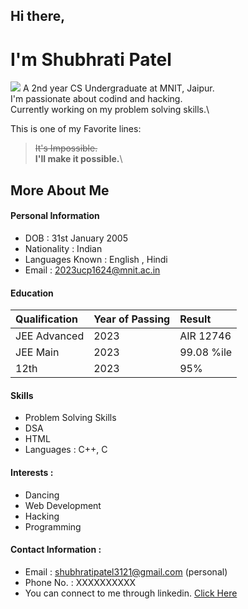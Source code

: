## Hi there,
# **I'm Shubhrati Patel**
![](https://devimages-cdn.apple.com/wwdc-services/articles/images/D49844A8-C710-4B9C-AA23-0C249E48B1AD/2048.jpeg)
A 2nd year CS Undergraduate at MNIT, Jaipur.\
I'm passionate about codind and hacking.\
Currently working on my problem solving skills.\

This is one of my Favorite lines:
> ~~It's Impossible.~~\
> **I'll make it possible.**\

## More About Me 
#### Personal Information
- DOB : 31st January 2005
- Nationality : Indian
- Languages Known : English , Hindi
- Email : 2023ucp1624@mnit.ac.in

#### Education
| Qualification | Year of Passing | Result |
|:---|:---|:---|
|JEE Advanced|2023|AIR 12746|
|JEE Main|2023|99.08 %ile|
|12th|2023|95%|

#### Skills
+ Problem Solving Skills
+ DSA
+ HTML
+ Languages : C++, C 

#### Interests : 
* Dancing
* Web Development
* Hacking
* Programming

#### Contact Information : 
+ Email : shubhratipatel3121@gmail.com (personal)
+ Phone No. : XXXXXXXXXX
+ You can connect to me through linkedin. [Click Here](https://www.linkedin.com/in/shubhrati-patel-46001a2b6/)







